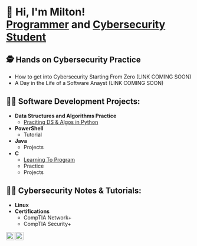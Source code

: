 <h1>👋 Hi, I'm Milton!
<br/>
<a href="https://github.com/miltonorlando">Programmer</a> and <a href="https://www.linkedin.com/in/miltonorlandoperez/">Cybersecurity Student</a></h1>

<h2>🕵️ Hands on Cybersecurity Practice</h2>

-  How to get into Cybersecurity Starting From Zero (LINK COMING SOON)
-  A Day in the Life of a Software Anayst (LINK COMING SOON)

<h2>👨‍💻 Software Development Projects:</h2>

- <b>Data Structures and Algorithms Practice</b>
  - [Praciting DS & Algos in Python](https://github.com/miltonorlando/Algorithms-Practice)
- <b>PowerShell</b>
  - Tutorial
- <b>Java</b>
  - Projects
- <b>C</b>
  - [Learning To Program](https://github.com/miltonorlando/C/tree/main/Notes)
  - Practice 
  - Projects

<h2>👨‍🏫 Cybersecurity Notes & Tutorials:</h2>

- <b>Linux</b>
- <b>Certifications</b>
  - CompTIA Network+
  - CompTIA Security+


[<img align="left" alt="MiltonOrlando | LinkedIn" width="22px" src="https://cdn.jsdelivr.net/npm/simple-icons@v3/icons/linkedin.svg" />][linkedin]
[<img align="left" alt="MiltonOrlando | YouTube" width="22px" src="https://cdn.jsdelivr.net/npm/simple-icons@v3/icons/youtube.svg" />][youtube]

[linkedin]: https://linkedin.com/in/miltonorlandoperez
[youtube]:  https://www.youtube.com/channel/UCvFzbFnhhOej-ZwKL82q5Xw

<!--
**miltonorlando/miltonorlando** is a ✨ _special_ ✨ repository because its `README.md` (this file) appears on my GitHub profile.

Here are some ideas to get you started or add in the future:

- 🔭 I’m currently working on ...
- 🌱 I’m currently learning ...
- 👯 I’m looking to collaborate on ...
- 🤔 I’m looking for help with ...
- 💬 Ask me about ...
- 📫 How to reach me: ...
- 😄 Pronouns: ...
- ⚡ Fun fact: ...
-->
